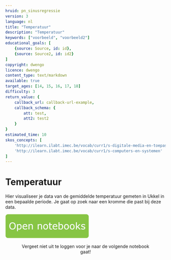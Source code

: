 ```yaml
---
hruid: pn_sinusregressie
version: 3
language: nl
title: "Temperatuur"
description: "Temperatuur"
keywords: ["voorbeeld", "voorbeeld2"]
educational_goals: [
    {source: Source, id: id}, 
    {source: Source2, id: id2}
]
copyright: dwengo
licence: dwengo
content_type: text/markdown
available: true
target_ages: [14, 15, 16, 17, 18]
difficulty: 3
return_value: {
    callback_url: callback-url-example,
    callback_schema: {
        att: test,
        att2: test2
    }
}
estimated_time: 10
skos_concepts: [
    'http://ilearn.ilabt.imec.be/vocab/curr1/s-digitale-media-en-toepassingen', 
    'http://ilearn.ilabt.imec.be/vocab/curr1/s-computers-en-systemen'
]
---
```

# Temperatuur
Hier visualiseer je data van de gemiddelde temperatuur gemeten in Ukkel in een bepaalde periode. Je gaat op zoek naar een kromme die past bij deze data.

[![](embed/Knop.png "Knop")](https://kiks.ilabt.imec.be/jupyterhub/?id=0352 "Notebooks temperatuur")
<figure>
    <figcaption align = "center">Vergeet niet uit te loggen voor je naar de volgende notebook gaat!</figcaption>
</figure>

